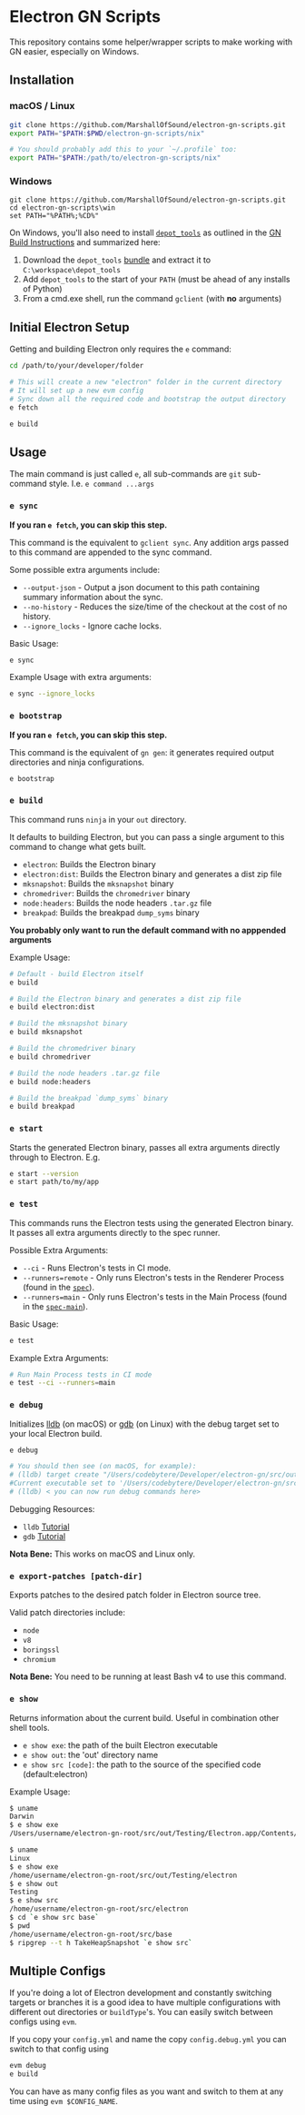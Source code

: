 # Electron GN Scripts

This repository contains some helper/wrapper scripts to make working with GN easier, especially on Windows.

## Installation

### macOS / Linux

```sh
git clone https://github.com/MarshallOfSound/electron-gn-scripts.git
export PATH="$PATH:$PWD/electron-gn-scripts/nix"

# You should probably add this to your `~/.profile` too:
export PATH="$PATH:/path/to/electron-gn-scripts/nix"
```

### Windows

```batch
git clone https://github.com/MarshallOfSound/electron-gn-scripts.git
cd electron-gn-scripts\win
set PATH="%PATH%;%CD%"
```

On Windows, you'll also need to install [`depot_tools`](https://commondatastorage.googleapis.com/chrome-infra-docs/flat/depot_tools/docs/html/depot_tools_tutorial.html#_setting_up) as outlined in the [GN Build Instructions](https://github.com/electron/electron/blob/master/docs/development/build-instructions-gn.md) and summarized here:

 1. Download the `depot_tools` [bundle](https://storage.googleapis.com/chrome-infra/depot_tools.zip) and extract it to `C:\workspace\depot_tools`
 2. Add `depot_tools` to the start of your `PATH` (must be ahead of any installs of Python)
 3. From a cmd.exe shell, run the command `gclient` (with **no** arguments)

## Initial Electron Setup

Getting and building Electron only requires the `e` command:

```sh
cd /path/to/your/developer/folder

# This will create a new "electron" folder in the current directory
# It will set up a new evm config
# Sync down all the required code and bootstrap the output directory
e fetch

e build
```

## Usage

The main command is just called `e`, all sub-commands are `git` sub-command style.  I.e. `e command ...args`

### `e sync`

**If you ran `e fetch`, you can skip this step.**

This command is the equivalent to `gclient sync`. Any addition args passed to this command are appended to the sync command.

Some possible extra arguments include:

* `--output-json` - Output a json document to this path containing summary information about the sync.
* `--no-history` - Reduces the size/time of the checkout at the cost of no history.
* `--ignore_locks` - Ignore cache locks.

Basic Usage:

```sh
e sync
```

Example Usage with extra arguments:

```sh
e sync --ignore_locks
```

### `e bootstrap`

**If you ran `e fetch`, you can skip this step.**

This command is the equivalent of `gn gen`: it generates required output directories and ninja configurations.

```sh
e bootstrap
```

### `e build`

This command runs `ninja` in your `out` directory.

It defaults to building Electron, but you can pass a single argument to this command to change what gets built.

* `electron`: Builds the Electron binary
* `electron:dist`: Builds the Electron binary and generates a dist zip file
* `mksnapshot`: Builds the `mksnapshot` binary
* `chromedriver`: Builds the `chromedriver` binary
* `node:headers`: Builds the node headers `.tar.gz` file
* `breakpad`: Builds the breakpad `dump_syms` binary

**You probably only want to run the default command with no apppended arguments**

Example Usage:

```sh
# Default - build Electron itself
e build
```

```sh
# Build the Electron binary and generates a dist zip file
e build electron:dist
```

```sh
# Build the mksnapshot binary
e build mksnapshot
```

```sh
# Build the chromedriver binary
e build chromedriver
```

```sh
# Build the node headers .tar.gz file
e build node:headers
```

```sh
# Build the breakpad `dump_syms` binary
e build breakpad
```

### `e start`

Starts the generated Electron binary, passes all extra arguments directly through to Electron.  E.g.

```sh
e start --version
e start path/to/my/app
```

### `e test`

This commands runs the Electron tests using the generated Electron binary. It passes all extra arguments directly to the spec runner.

Possible Extra Arguments:
* `--ci` - Runs Electron's tests in CI mode.
* `--runners=remote` - Only runs Electron's tests in the Renderer Process (found in the [`spec`](https://github.com/electron/electron/tree/master/spec)).
* `--runners=main` - Only runs Electron's tests in the Main Process (found in the [`spec-main`](https://github.com/electron/electron/tree/master/spec-main)).

Basic Usage:

```sh
e test
```

Example Extra Arguments:

```sh
# Run Main Process tests in CI mode 
e test --ci --runners=main
```

### `e debug`

Initializes [lldb](https://lldb.llvm.org/) (on macOS) or [gdb](https://www.gnu.org/software/gdb/) (on Linux) with the debug target set to your local Electron build.

```sh
e debug

# You should then see (on macOS, for example):
# (lldb) target create "/Users/codebytere/Developer/electron-gn/src/out/Testing/Electron.app/Contents/MacOS/Electron"
#Current executable set to '/Users/codebytere/Developer/electron-gn/src/out/Testing/Electron.app/Contents/MacOS/Electron' (x86_64).
# (lldb) < you can now run debug commands here>
```

Debugging Resources:
* `lldb` [Tutorial](https://lldb.llvm.org/use/tutorial.html)
* `gdb` [Tutorial](https://web.eecs.umich.edu/~sugih/pointers/summary.html)

**Nota Bene:** This works on macOS and Linux only.

### `e export-patches [patch-dir]`

Exports patches to the desired patch folder in Electron source tree.

Valid patch directories include:
* `node`
* `v8`
* `boringssl`
* `chromium`

**Nota Bene:** You need to be running at least Bash v4 to use this command.

### `e show`

Returns information about the current build.
Useful in combination other shell tools.
 * `e show exe`: the path of the built Electron executable
 * `e show out`: the 'out' directory name
 * `e show src [code]`: the path to the source of the specified code (default:electron)

Example Usage:

```sh
$ uname
Darwin
$ e show exe
/Users/username/electron-gn-root/src/out/Testing/Electron.app/Contents/MacOS/Electron

$ uname
Linux
$ e show exe
/home/username/electron-gn-root/src/out/Testing/electron
$ e show out
Testing
$ e show src
/home/username/electron-gn-root/src/electron
$ cd `e show src base`
$ pwd
/home/username/electron-gn-root/src/base
$ ripgrep --t h TakeHeapSnapshot `e show src`
```

## Multiple Configs

If you're doing a lot of Electron development and constantly switching targets or branches it is a good idea to
have multiple configurations with different out directories or `buildType`'s.  You can easily switch between configs
using `evm`.

If you copy your `config.yml` and name the copy `config.debug.yml` you can switch to that config using

```sh
evm debug
e build
```

You can have as many config files as you want and switch to them at any time using `evm $CONFIG_NAME`.

